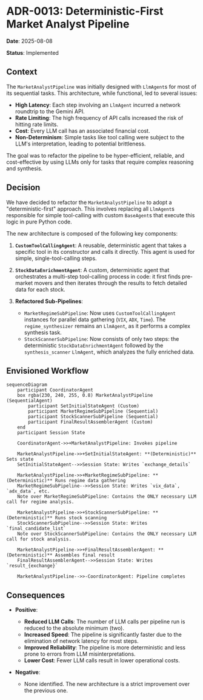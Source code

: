 # ADR-0013: Deterministic-First Market Analyst Pipeline

**Date**: 2025-08-08

**Status**: Implemented

## Context

The `MarketAnalystPipeline` was initially designed with `LlmAgent`s for most of its sequential tasks. This architecture, while functional, led to several issues:
- **High Latency**: Each step involving an `LlmAgent` incurred a network roundtrip to the Gemini API.
- **Rate Limiting**: The high frequency of API calls increased the risk of hitting rate limits.
- **Cost**: Every LLM call has an associated financial cost.
- **Non-Determinism**: Simple tasks like tool calling were subject to the LLM's interpretation, leading to potential brittleness.

The goal was to refactor the pipeline to be hyper-efficient, reliable, and cost-effective by using LLMs only for tasks that require complex reasoning and synthesis.

## Decision

We have decided to refactor the `MarketAnalystPipeline` to adopt a "deterministic-first" approach. This involves replacing all `LlmAgent`s responsible for simple tool-calling with custom `BaseAgent`s that execute this logic in pure Python code.

The new architecture is composed of the following key components:

1.  **`CustomToolCallingAgent`**: A reusable, deterministic agent that takes a specific tool in its constructor and calls it directly. This agent is used for simple, single-tool-calling steps.

2.  **`StockDataEnrichmentAgent`**: A custom, deterministic agent that orchestrates a multi-step tool-calling process in code: it first finds pre-market movers and then iterates through the results to fetch detailed data for each stock.

3.  **Refactored Sub-Pipelines**:
    - `MarketRegimeSubPipeline`: Now uses `CustomToolCallingAgent` instances for parallel data gathering (`VIX`, `ADX`, `Time`). The `regime_synthesizer` remains an `LlmAgent`, as it performs a complex synthesis task.
    - `StockScannerSubPipeline`: Now consists of only two steps: the deterministic `StockDataEnrichmentAgent` followed by the `synthesis_scanner` `LlmAgent`, which analyzes the fully enriched data.

## Envisioned Workflow

```mermaid
sequenceDiagram
    participant CoordinatorAgent
    box rgba(230, 240, 255, 0.8) MarketAnalystPipeline (SequentialAgent)
        participant SetInitialStateAgent (Custom)
        participant MarketRegimeSubPipeline (Sequential)
        participant StockScannerSubPipeline (Sequential)
        participant FinalResultAssemblerAgent (Custom)
    end
    participant Session State

    CoordinatorAgent->>+MarketAnalystPipeline: Invokes pipeline

    MarketAnalystPipeline->>+SetInitialStateAgent: **(Deterministic)** Sets state
    SetInitialStateAgent-->>Session State: Writes `exchange_details`

    MarketAnalystPipeline->>+MarketRegimeSubPipeline: **(Deterministic)** Runs regime data gathering
    MarketRegimeSubPipeline-->>Session State: Writes `vix_data`, `adx_data`, etc.
    Note over MarketRegimeSubPipeline: Contains the ONLY necessary LLM call for regime analysis.

    MarketAnalystPipeline->>+StockScannerSubPipeline: **(Deterministic)** Runs stock scanning
    StockScannerSubPipeline-->>Session State: Writes `final_candidate_list`
    Note over StockScannerSubPipeline: Contains the ONLY necessary LLM call for stock analysis.

    MarketAnalystPipeline->>+FinalResultAssemblerAgent: **(Deterministic)** Assembles final result
    FinalResultAssemblerAgent-->>Session State: Writes `result_{exchange}`

    MarketAnalystPipeline-->>-CoordinatorAgent: Pipeline completes
```

## Consequences

- **Positive**:
    - **Reduced LLM Calls**: The number of LLM calls per pipeline run is reduced to the absolute minimum (two).
    - **Increased Speed**: The pipeline is significantly faster due to the elimination of network latency for most steps.
    - **Improved Reliability**: The pipeline is more deterministic and less prone to errors from LLM misinterpretations.
    - **Lower Cost**: Fewer LLM calls result in lower operational costs.

- **Negative**:
    - None identified. The new architecture is a strict improvement over the previous one.
